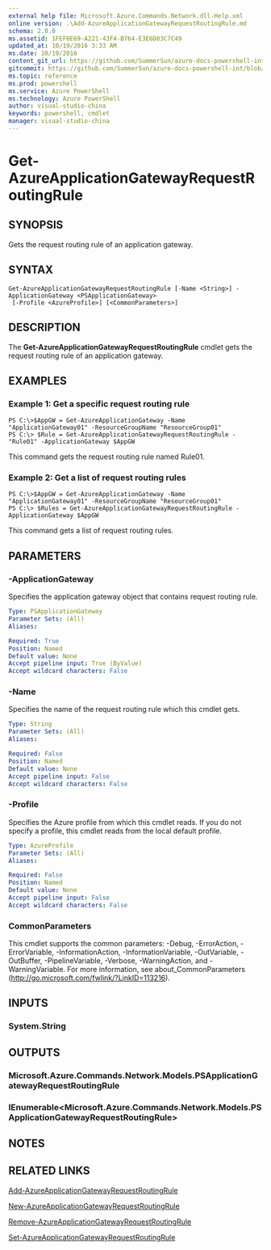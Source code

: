 ```yaml
---
external help file: Microsoft.Azure.Commands.Network.dll-Help.xml
online version: .\Add-AzureApplicationGatewayRequestRoutingRule.md
schema: 2.0.0
ms.assetid: 1FEF0E69-A221-43F4-B764-E3E6D83C7C49
updated_at: 10/19/2016 3:33 AM
ms.date: 10/19/2016
content_git_url: https://github.com/SummerSun/azure-docs-powershell-int/blob/master/azureps-cmdlets-docs/ResourceManager/AzureRM.Network/v0.9.8/Get-AzureApplicationGatewayRequestRoutingRule.md
gitcommit: https://github.com/SummerSun/azure-docs-powershell-int/blob/c0d1e448da01261236e9ece01ca5c2a98effbf31/azureps-cmdlets-docs/ResourceManager/AzureRM.Network/v0.9.8/Get-AzureApplicationGatewayRequestRoutingRule.md
ms.topic: reference
ms.prod: powershell
ms.service: Azure PowerShell
ms.technology: Azure PowerShell
author: visual-studio-china
keywords: powershell, cmdlet
manager: visual-studio-china
---
```


# Get-AzureApplicationGatewayRequestRoutingRule

## SYNOPSIS
Gets the request routing rule of an application gateway.

## SYNTAX

```
Get-AzureApplicationGatewayRequestRoutingRule [-Name <String>] -ApplicationGateway <PSApplicationGateway>
 [-Profile <AzureProfile>] [<CommonParameters>]
```

## DESCRIPTION
The **Get-AzureApplicationGatewayRequestRoutingRule** cmdlet gets the request routing rule of an application gateway.

## EXAMPLES

### Example 1: Get a specific request routing rule
```
PS C:\>$AppGW = Get-AzureApplicationGateway -Name "ApplicationGateway01" -ResourceGroupName "ResourceGroup01"
PS C:\> $Rule = Get-AzureApplicationGatewayRequestRoutingRule -"Rule01" -ApplicationGateway $AppGW
```

This command gets the request routing rule named Rule01.

### Example 2: Get a list of request routing rules
```
PS C:\>$AppGW = Get-AzureApplicationGateway -Name "ApplicationGateway01" -ResourceGroupName "ResourceGroup01"
PS C:\> $Rules = Get-AzureApplicationGatewayRequestRoutingRule -ApplicationGateway $AppGW
```

This command gets a list of request routing rules.

## PARAMETERS

### -ApplicationGateway
Specifies the application gateway object that contains request routing rule.

```yaml
Type: PSApplicationGateway
Parameter Sets: (All)
Aliases: 

Required: True
Position: Named
Default value: None
Accept pipeline input: True (ByValue)
Accept wildcard characters: False
```

### -Name
Specifies the name of the request routing rule which this cmdlet gets.

```yaml
Type: String
Parameter Sets: (All)
Aliases: 

Required: False
Position: Named
Default value: None
Accept pipeline input: False
Accept wildcard characters: False
```

### -Profile
Specifies the Azure profile from which this cmdlet reads.
If you do not specify a profile, this cmdlet reads from the local default profile.

```yaml
Type: AzureProfile
Parameter Sets: (All)
Aliases: 

Required: False
Position: Named
Default value: None
Accept pipeline input: False
Accept wildcard characters: False
```

### CommonParameters
This cmdlet supports the common parameters: -Debug, -ErrorAction, -ErrorVariable, -InformationAction, -InformationVariable, -OutVariable, -OutBuffer, -PipelineVariable, -Verbose, -WarningAction, and -WarningVariable. For more information, see about_CommonParameters (http://go.microsoft.com/fwlink/?LinkID=113216).

## INPUTS

### System.String

## OUTPUTS

### Microsoft.Azure.Commands.Network.Models.PSApplicationGatewayRequestRoutingRule

### IEnumerable<Microsoft.Azure.Commands.Network.Models.PSApplicationGatewayRequestRoutingRule>

## NOTES

## RELATED LINKS

[Add-AzureApplicationGatewayRequestRoutingRule](.\Add-AzureApplicationGatewayRequestRoutingRule.md)

[New-AzureApplicationGatewayRequestRoutingRule](.\New-AzureApplicationGatewayRequestRoutingRule.md)

[Remove-AzureApplicationGatewayRequestRoutingRule](.\Remove-AzureApplicationGatewayRequestRoutingRule.md)

[Set-AzureApplicationGatewayRequestRoutingRule](.\Set-AzureApplicationGatewayRequestRoutingRule.md)


